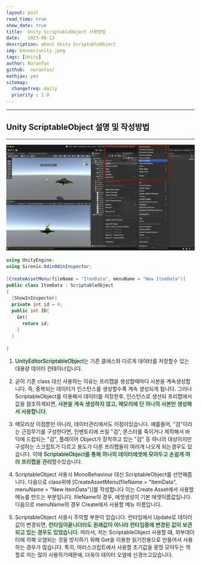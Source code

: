 ```yaml
---
layout: post
read_time: true
show_date: true
title:  Unity ScriptableObject 사용방법
date:   2023-06-13
description: about Unity ScriptableObject
img: banner/unity.jpeg
tags: [Unity]
author: Noranfox
github:  noranfox/
mathjax: yes
sitemap:
  changefreq: daily
  priority : 1.0
---
```


---
## Unity ScriptableObject 설명 및 작성방법
---



![03](assets/img/posts/20230613/03.png )

```c#
using UnityEngine;
using Sirenix.OdinOdinInspector;

[CreateAssetMenu(fileName = "ItemData", menuName = "New ItemData")]
public class ItemData : ScriptableObject
{
  [ShowInInspector]
  private int id = 0;
  public int ID{
    Get{
      return id;
    }
  }
   
}
```

1. <mark style='background-color: #dcffe4'>UnityEditorScriptableObject</mark>는 기존 클래스와 다르게 데이터를 저장할수 있는 대용량 데이터 컨테이너입니다.

2. 굳이 기존 class 대신 사용하는 이유는 프리팹을 생성할때마다 사본을 계속생성합니다. 즉, 중복되는 데이터가 인스턴스를 생성할수록 계속 생성되게 됩니다. 그러나 ScriptableObject를 이용해서 데이터를 저장한후, 인스턴스로 생선되 프리팹에서 값을 참조하게되면, <mark style='background-color: #dcffe4'>사본을 계속 생성하지 않고, 메모리에 단 하나의 사본만 생성해서 사용합니다.</mark>

3. 메모리상 이점뿐만 아니라, 데이터관리에서도 이점이있습니다. 예를들어, "검"이라는 근접무기를 구성한다면, 인벤토리에 쓰일 "검", 몬스터를 죽이거나 제작해서 바닥에 드랍되는 "검", 플레이어 Object가 장착하고 있는 "검" 등 하나의 대상이지만 구성하는 스크립트가 다르고 용도가 다른 프리팹들이 여러개 나오게 되는경우도 있습니다. 이때 <mark style='background-color: #dcffe4'>ScriptableObject를 통해 하나의 데이터에셋에 모아두고 손쉽게 여러 프리팹을 관리</mark>할수있습니다.

4. ScriptableObject 사용시 MonoBehaviour 대신 ScriptableObject를 선언해줍니다. 다음으로 class위에 [CreateAssetMenu(fileName = "ItemData", menuName = "New ItemData")]를 작성합니다 이는 Create Asset에서 사용할 메뉴를 만드는 부분입니다. fileName의 경우, 에셋생성이 기본 에셋이름값입니다. 다음으로 menuName의 경우 Create에서 사용할 메뉴 이름입니다.

5. ScriptableObject 사용시 주의할 부분이 있습니다. 런타임에서 Update로 데이터값이 변경되면, <mark style='background-color: #dcffe4'>런타임이끝나더라도 원래값이 아니라 런타임중에 변경된 값이 보관되고 있는 경우도 있었습니다.</mark> 따라서, 저는 ScriptableObject 사용할 떄, 외부데이터에 의해 오염되는 것을 방지하기 위해 Get을 이용한 읽기전용으로 만들어서 사용하는 경우가 많습니다. 특히, 여러스크립트에서 사용할 초기값을 몽땅 모아두는 역할로 저는 많이 사용하기때문에, 더욱이 데이터 오염에 신경쓰고있습니다.
